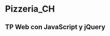 # Pizzeria_CH

<h2>TP Web con JavaScript y jQuery</h2>

<img src="https://img.freepik.com/foto-gratis/vista-superior-dos-pizzas-italianas-servidas-sobre-fondo-madera-espolvoreados-harina_141793-507.jpg?size=626&ext=jpg" alt="">
